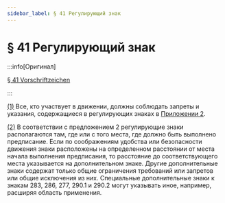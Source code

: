 ```yaml
---
sidebar_label: § 41 Регулирующий знак
---
```


# § 41 Регулирующий знак

:::info[Оригинал]

[§ 41 Vorschriftzeichen](https://www.gesetze-im-internet.de/stvo_2013/__41.html)

:::


<span id="1">[(1)](#1)</span> Все, кто участвует в движении, должны соблюдать запреты и указания, содержащиеся в
регулирующих знаках в [Приложении 2](/docs/appendix-2).


<span id="2">[(2)](#2)</span> В соответствии с предложением 2 регулирующие знаки располагаются там, где или с того места, где
должно быть выполнено предписание. Если по соображениям удобства или безопасности движения знаки
расположены на определенном расстоянии от места начала выполнения предписания, то расстояние до
соответствующего места указывается на дополнительном знаке. Другие дополнительные знаки содержат
только общие ограничения требований или запретов или общие исключения из них. Специальные
дополнительные знаки к знакам 283, 286, 277, 290.1 и 290.2 могут указывать иное, например, расширяя
область применения.
